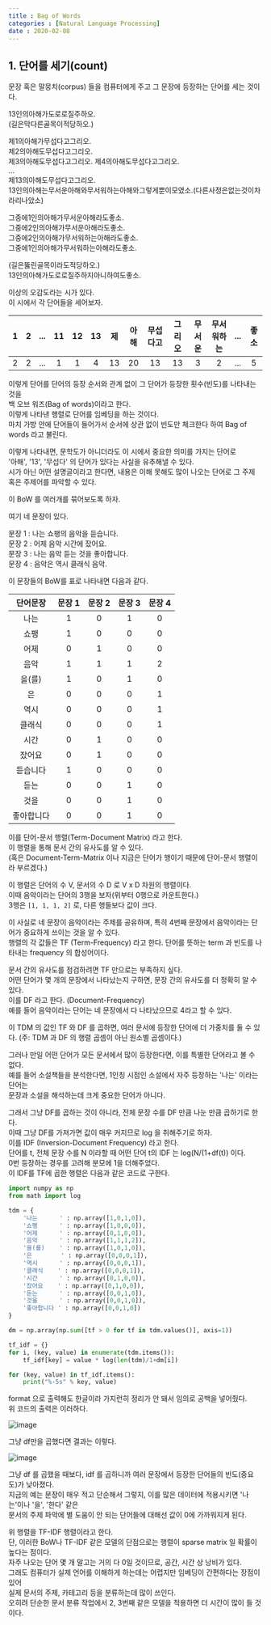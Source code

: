```yaml
---
title : Bag of Words
categories : [Natural Language Processing]
date : 2020-02-08
---
```


## 1. 단어를 세기(count)  

문장 혹은 말뭉치(corpus) 들을 컴퓨터에게 주고 그 문장에 등장하는 단어를 세는 것이다.  

13인의아해가도로로질주하오.  
(길은막다른골목이적당하오.)  

제1의아해가무섭다고그리오.  
제2의아해도무섭다고그리오.  
제3의아해도무섭다고그리오. 
제4의아해도무섭다고그리오.  
...  
제13의아해도무섭다고그리오.  
13인의아해는무서운아해와무서워하는아해와그렇게뿐이모였소.(다른사정은없는것이차라리나았소)  

그중에1인의아해가무서운아해라도좋소.  
그중에2인의아해가무서운아해라도좋소.  
그중에2인의아해가무서워하는아해라도좋소.  
그중에1인의아해가무서워하는아해라도좋소.  

(길은뚫린골목이라도적당하오.)  
13인의아해가도로로질주하지아니하여도좋소.  

이상의 오감도라는 시가 있다.  
이 시에서 각 단어들을 세어보자.   

|1|2|...|11|12|13|제|아해|무섭다고|그리오|무서운|무서워하는|...|좋소|
|:---:|:---:|:---:|:---:|:---:|:---:|:---:|:---:|:---:|:---:|:---:|:---:|:---:|:---:|
|2|2|...|1|1|4|13|20|13|13|3|2|...|5|  

이렇게 단어를 단어의 등장 순서와 관계 없이 그 단어가 등장한 횟수(빈도)를 나타내는 것을  
백 오브 워즈(Bag of words)이라고 한다.  
이렇게 나타낸 행렬로 단어를 임베딩을 하는 것이다.  
마치 가방 안에 단어들이 들어가서 순서에 상관 없이 빈도만 체크한다 하여 Bag of words 라고 불린다.  

이렇게 나타내면, 문학도가 아니더라도 이 시에서 중요한 의미를 가지는 단어로  
'아해', '13', '무섭다' 의 단어가 있다는 사실을 유추해낼 수 있다.  
시가 아닌 어떤 설명글이라고 한다면, 내용은 이해 못해도 많이 나오는 단어로 그 주제 혹은 주제어를 파악할 수 있다.  

이 BoW 를 여러개를 묶어보도록 하자.  

여기 네 문장이 있다.  

문장 1 : 나는 쇼팽의 음악을 듣습니다.  
문장 2 : 어제 음악 시간에 잤어요.  
문장 3 : 나는 음악 듣는 것을 좋아합니다.  
문장 4 : 음악은 역시 클래식 음악.  

이 문장들의 BoW를 표로 나타내면 다음과 같다.   


|단어문장|문장 1|문장 2|문장 3|문장 4|  
|:---:|:---:|:---:|:---:|:---:|  
|나는|1|0|1|0|  
|쇼팽|1|0|0|0|  
|어제|0|1|0|0|  
|음악|1|1|1|2|  
|을(를)|1|0|1|0|
|은|0|0|0|1|
|역시|0|0|0|1|
|클래식|0|0|0|1|
|시간|0|1|0|0|  
|잤어요|0|1|0|0|  
|듣습니다|1|0|0|0|  
|듣는|0|0|1|0|  
|것을|0|0|1|0|  
|좋아합니다|0|0|1|0|  

이를 단어-문서 행렬(Term-Document Matrix) 라고 한다.  
이 행렬을 통해 문서 간의 유사도를 알 수 있다.  
(혹은 Document-Term-Matrix 이나 지금은 단어가 행이기 때문에 단어-문서 행렬이라 부르겠다.)  

이 행렬은 단어의 수 V, 문서의 수 D 로 V x D 차원의 행렬이다.  
이때 음악이라는 단어의 3행을 보자(위부터 0행으로 카운트한다.)  
3행은 `[1, 1, 1, 2]` 로, 다른 행들보다 값이 크다.  

이 사실로 네 문장이 음악이라는 주제를 공유하며, 특히 4번째 문장에서 음악이라는 단어가 중요하게 쓰이는 것을 알 수 있다.  
행렬의 각 값들은 TF (Term-Frequency) 라고 한다. 단어를 뜻하는 term 과 빈도를 나타내는 frequency 의 합성어이다.  

문서 간의 유사도를 점검하려면 TF 만으로는 부족하지 싶다.  
어떤 단어가 몇 개의 문장에서 나타났는지 구하면, 문장 간의 유사도를 더 정확히 알 수 있다.  
이를 DF 라고 한다. (Document-Frequency)  
예를 들어 음악이라는 단어는 네 문장에서 다 나타났으므로 4라고 할 수 있다.  

이 TDM 의 값인 TF 와 DF 를 곱하면, 여러 문서에 등장한 단어에 더 가중치를 둘 수 있다. (주: TDM 과 DF 의 행렬 곱셈이 아닌 원소별 곱셈이다.)  

그러나 만일 어떤 단어가 모든 문서에서 많이 등장한다면, 이를 특별한 단어라고 볼 수 없다.  
예를 들어 소설책들을 분석한다면, 1인칭 시점인 소설에서 자주 등장하는 '나는' 이라는 단어는  
문장과 소설을 해석하는데 크게 중요한 단어가 아니다.  

그래서 그냥 DF를 곱하는 것이 아니라, 전체 문장 수를 DF 만큼 나눈 만큼 곱하기로 한다.  
이때 그냥 DF를 가져가면 값이 매우 커지므로 log 을 취해주기로 하자.  
이를 IDF (Inversion-Document Frequency) 라고 한다.  
단어를 t, 전체 문장 수를 N 이라할 때 어떤 단어 t의 IDF 는 log(N/(1+df(t)) 이다.  
0번 등장하는 경우를 고려해 분모에 1을 더해주었다.  
이 IDF를 TF에 곱한 행렬은 다음과 같은 코드로 구한다.  


```python
import numpy as np
from math import log

tdm = {
    '나는      ' : np.array([1,0,1,0]),
    '쇼팽      ' : np.array([1,0,0,0]),
    '어제      ' : np.array([0,1,0,0]),
    '음악      ' : np.array([1,1,1,2]),
    '을(를)    ' : np.array([1,0,1,0]),
    '은        ' : np.array([0,0,0,1]),
    '역시      ' : np.array([0,0,0,1]),
    '클래식    ' : np.array([0,0,0,1]),
    '시간      ' : np.array([0,1,0,0]),
    '잤어요    ' : np.array([0,1,0,0]),
    '듣는      ' : np.array([0,0,1,0]),
    '것을      ' : np.array([0,0,1,0]),
    '좋아합니다 ' : np.array([0,0,1,0])
}

dm = np.array(np.sum([tf > 0 for tf in tdm.values()], axis=1))

tf_idf = {}
for i, (key, value) in enumerate(tdm.items()):
    tf_idf[key] = value * log(len(tdm)/1+dm[i])

for (key, value) in tf_idf.items():
    print("%-5s" % key, value)
```

format 으로 출력해도 한글이라 가지런히 정리가 안 돼서 임의로 공백을 넣어줬다.  
위 코드의 출력은 이러하다.  

![image](https://user-images.githubusercontent.com/22045424/74085682-00273580-4abf-11ea-9e2b-b3ae92d8c88c.png)

그냥 df만을 곱했다면 결과는 이렇다.  

![image](https://user-images.githubusercontent.com/22045424/74085729-7deb4100-4abf-11ea-83c7-ec147026ae4e.png)

그냥 df 를 곱했을 때보다, idf 를 곱하니까 여러 문장에서 등장한 단어들의 빈도(중요도)가 낮아졌다.  
지금의 예는 문장이 매우 적고 단순해서 그렇지, 이를 많은 데이터에 적용시키면 '나는'이나 '을', '한다' 같은  
문서의 주제 파악에 별 도움이 안 되는 단어들에 대해선 값이 0에 가까워지게 된다.  

위 행렬을 TF-IDF 행렬이라고 한다.  
단, 이러한 BoW나 TF-IDF 같은 모델의 단점으로는 행렬이 sparse matrix 일 확률이 높다는 점이다.  
자주 나오는 단어 몇 개 말고는 거의 다 0일 것이므로, 공간, 시간 상 낭비가 있다.  
그래도 컴퓨터가 실제 언어를 이해하게 하는데는 어렵지만 임베딩이 간편하다는 장점이 있어  
실제 문서의 주제, 카테고리 등을 분류하는데 많이 쓰인다.  
오히려 단순한 문서 분류 작업에서 2, 3번째 같은 모델을 적용하면 더 시간이 많이 들 것이다.  

